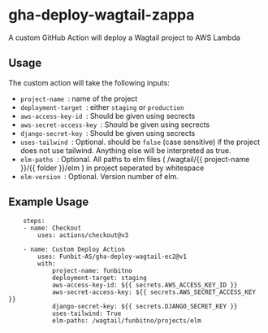 # gha-deploy-wagtail-zappa
A custom GitHub Action will deploy a Wagtail project to AWS Lambda

## Usage
The custom action will take the following inputs:
- `project-name `: name of the project
- `deployment-target `: either `staging` or `production`
- `aws-access-key-id `: Should be given using secrects
- `aws-secret-access-key `: Should be given using secrects
- `django-secret-key `: Should be given using secrects
- `uses-tailwind `: Optional. should be `false` (case sensitive) if the project does not use tailwind. Anything else will be interpreted as true.
- `elm-paths `: Optional. All paths to elm files ( /wagtail/{{ project-name }}/{{ folder }}/elm ) in project seperated by whitespace
- `elm-version `: Optional. Version number of elm.

## Example Usage


        steps:
        - name: Checkout
            uses: actions/checkout@v3
        
        - name: Custom Deploy Action
            uses: Funbit-AS/gha-deploy-wagtail-ec2@v1
            with:
                project-name: funbitno
                deployment-target: staging
                aws-access-key-id: ${{ secrets.AWS_ACCESS_KEY_ID }}
                aws-secret-access-key: ${{ secrets.AWS_SECRET_ACCESS_KEY }}
                django-secret-key: ${{ secrets.DJANGO_SECRET_KEY }}
                uses-tailwind: True
                elm-paths: /wagtail/funbitno/projects/elm